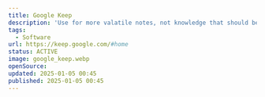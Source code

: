 ```yaml
---
title: Google Keep
description: 'Use for more valatile notes, not knowledge that should be persisted, use it as "App" via Safari on my MacBook to have it in my dock.'
tags:
  - Software
url: https://keep.google.com/#home
status: ACTIVE
image: google_keep.webp
openSource:
updated: 2025-01-05 00:45
published: 2025-01-05 00:45
---
```

